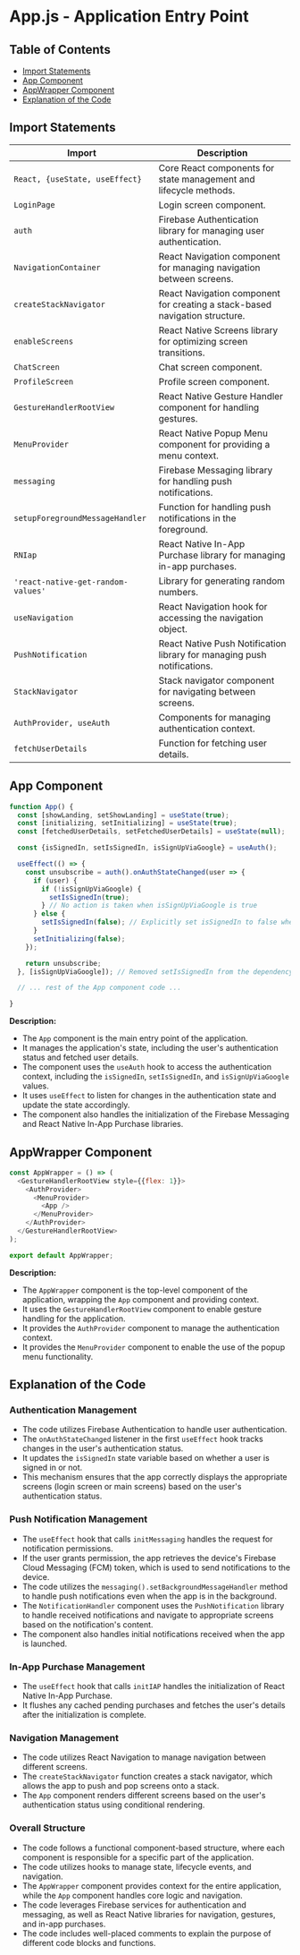 # App.js - Application Entry Point 

## Table of Contents 

* [Import Statements](#import-statements)
* [App Component](#app-component)
* [AppWrapper Component](#appwrapper-component)
* [Explanation of the Code](#explanation-of-the-code)


## Import Statements 

| Import | Description |
|---|---|
| `React, {useState, useEffect}` |  Core React components for state management and lifecycle methods. |
| `LoginPage` | Login screen component. |
| `auth` | Firebase Authentication library for managing user authentication. |
| `NavigationContainer` |  React Navigation component for managing navigation between screens. | 
| `createStackNavigator` | React Navigation component for creating a stack-based navigation structure. |
| `enableScreens` |  React Native Screens library for optimizing screen transitions. |
| `ChatScreen` |  Chat screen component. |
| `ProfileScreen` | Profile screen component. |
| `GestureHandlerRootView` | React Native Gesture Handler component for handling gestures. |
| `MenuProvider` | React Native Popup Menu component for providing a menu context. |
| `messaging` | Firebase Messaging library for handling push notifications. |
| `setupForegroundMessageHandler` | Function for handling push notifications in the foreground. |
| `RNIap` | React Native In-App Purchase library for managing in-app purchases. |
| `'react-native-get-random-values'` | Library for generating random numbers. |
| `useNavigation` | React Navigation hook for accessing the navigation object. |
| `PushNotification` | React Native Push Notification library for managing push notifications. |
| `StackNavigator` | Stack navigator component for navigating between screens. |
| `AuthProvider, useAuth` |  Components for managing authentication context. |
| `fetchUserDetails` | Function for fetching user details. | 

## App Component

```javascript
function App() {
  const [showLanding, setShowLanding] = useState(true);
  const [initializing, setInitializing] = useState(true);
  const [fetchedUserDetails, setFetchedUserDetails] = useState(null);

  const {isSignedIn, setIsSignedIn, isSignUpViaGoogle} = useAuth();

  useEffect(() => {
    const unsubscribe = auth().onAuthStateChanged(user => {
      if (user) {
        if (!isSignUpViaGoogle) {
          setIsSignedIn(true);
        } // No action is taken when isSignUpViaGoogle is true
      } else {
        setIsSignedIn(false); // Explicitly set isSignedIn to false when no user is logged in
      }
      setInitializing(false);
    });

    return unsubscribe;
  }, [isSignUpViaGoogle]); // Removed setIsSignedIn from the dependency array

  // ... rest of the App component code ...

}
```

**Description:**

* The `App` component is the main entry point of the application. 
* It manages the application's state, including the user's authentication status and fetched user details.
* The component uses the `useAuth` hook to access the authentication context, including the `isSignedIn`, `setIsSignedIn`, and `isSignUpViaGoogle` values.
* It uses `useEffect` to listen for changes in the authentication state and update the state accordingly. 
* The component also handles the initialization of the Firebase Messaging and React Native In-App Purchase libraries. 

## AppWrapper Component

```javascript
const AppWrapper = () => (
  <GestureHandlerRootView style={{flex: 1}}>
    <AuthProvider>
      <MenuProvider>
        <App />
      </MenuProvider>
    </AuthProvider>
  </GestureHandlerRootView>
);

export default AppWrapper;
```

**Description:**

* The `AppWrapper` component is the top-level component of the application, wrapping the `App` component and providing context.
* It uses the `GestureHandlerRootView` component to enable gesture handling for the application.
* It provides the `AuthProvider` component to manage the authentication context.
* It provides the `MenuProvider` component to enable the use of the popup menu functionality.

## Explanation of the Code

### Authentication Management 

* The code utilizes Firebase Authentication to handle user authentication.  
* The `onAuthStateChanged` listener in the first `useEffect` hook tracks changes in the user's authentication status. 
* It updates the `isSignedIn` state variable based on whether a user is signed in or not. 
* This mechanism ensures that the app correctly displays the appropriate screens (login screen or main screens) based on the user's authentication status. 

### Push Notification Management 

* The `useEffect` hook that calls `initMessaging` handles the request for notification permissions. 
* If the user grants permission, the app retrieves the device's Firebase Cloud Messaging (FCM) token, which is used to send notifications to the device. 
* The code utilizes the `messaging().setBackgroundMessageHandler` method to handle push notifications even when the app is in the background.
* The `NotificationHandler` component uses the `PushNotification` library to handle received notifications and navigate to appropriate screens based on the notification's content. 
* The component also handles initial notifications received when the app is launched.  

### In-App Purchase Management 

* The `useEffect` hook that calls `initIAP` handles the initialization of React Native In-App Purchase. 
* It flushes any cached pending purchases and fetches the user's details after the initialization is complete. 

### Navigation Management 

* The code utilizes React Navigation to manage navigation between different screens. 
* The `createStackNavigator` function creates a stack navigator, which allows the app to push and pop screens onto a stack. 
* The `App` component renders different screens based on the user's authentication status using conditional rendering. 

### Overall Structure 

* The code follows a functional component-based structure, where each component is responsible for a specific part of the application. 
* The code utilizes hooks to manage state, lifecycle events, and navigation. 
* The `AppWrapper` component provides context for the entire application, while the `App` component handles core logic and navigation. 
* The code leverages Firebase services for authentication and messaging, as well as React Native libraries for navigation, gestures, and in-app purchases. 
* The code includes well-placed comments to explain the purpose of different code blocks and functions. 
